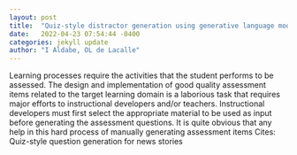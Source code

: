 ```yaml
---
layout: post
title:  "Quiz-style distractor generation using generative language models"
date:   2022-04-23 07:54:44 -0400
categories: jekyll update
author: "I Aldabe, OL de Lacalle"
---
```

Learning processes require the activities that the student performs to be assessed. The design and implementation of good quality assessment items related to the target learning domain is a laborious task that requires major efforts to instructional developers and/or teachers. Instructional developers must first select the appropriate material to be used as input before generating the assessment questions. It is quite obvious that any help in this hard process of manually generating assessment items Cites: Quiz-style question generation for news stories